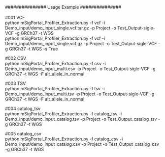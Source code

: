 ############### Usage Example ###############<br><br>
#001 VCF<br>
python mSigPortal_Profiler_Extraction.py -f vcf -i Demo_input/demo_input_single.vcf.tar.gz -p Project -o Test_Output-sigle-VCF -g GRCh37 -t WGS    <br>
python mSigPortal_Profiler_Extraction.py -f vcf -i Demo_input/demo_input_single.vcf.gz -p Project -o Test_Output-sigle-VCF -g GRCh37 -t WGS -s True

#002 CSV<br>
python mSigPortal_Profiler_Extraction.py -f csv -i Demo_input/demo_input_multi.csv -p Project -o Test_Output-sigle-VCF -g GRCh37 -t WGS -F alt_allele_in_normal

#003 TSV<br>
python mSigPortal_Profiler_Extraction.py -f tsv -i Demo_input/demo_input_multi.tsv -p Project -o Test_Output-sigle-VCF -g GRCh37 -t WGS -F alt_allele_in_normal

#004 catalog_tsv<br>
python mSigPortal_Profiler_Extraction.py -f catalog_tsv -i Demo_input/demo_input_catalog.tsv -p Project -o Test_Output_catalog_tsv -g GRCh37 -t WGS

#005 catalog_csv<br>
python mSigPortal_Profiler_Extraction.py -f catalog_csv -i Demo_input/demo_input_catalog.csv -p Project -o Test_Output_catalog_csv -g GRCh37 -t WGS

